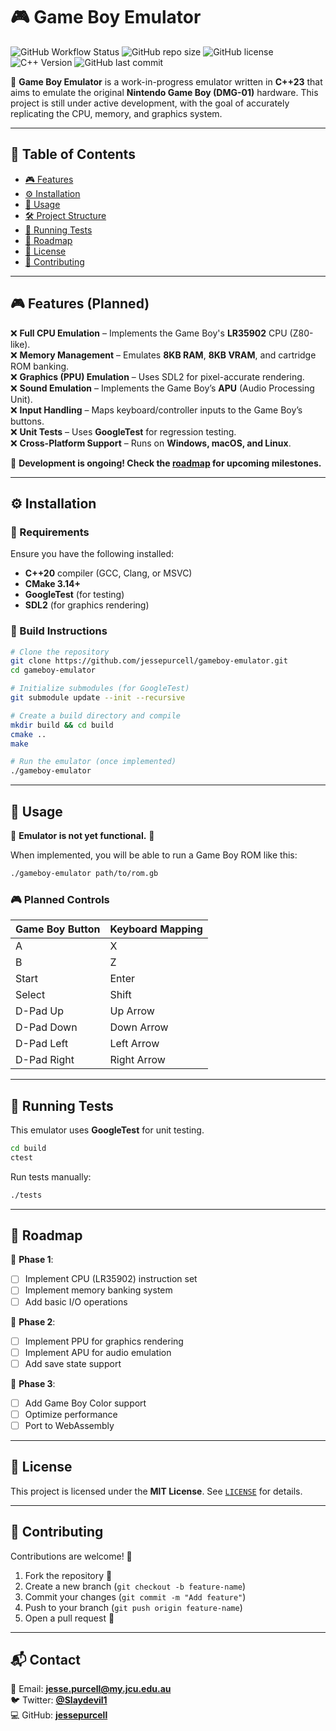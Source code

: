 # 🎮 Game Boy Emulator
![GitHub Workflow Status](https://img.shields.io/github/actions/workflow/status/jessepurcell/gameboy-emulator/ci.yml?branch=main)
![GitHub repo size](https://img.shields.io/github/repo-size/jessepurcell/gameboy-emulator)
![GitHub license](https://img.shields.io/github/license/jessepurcell/gameboy-emulator)
![C++ Version](https://img.shields.io/badge/C%2B%2B-23-blue.svg)
![GitHub last commit](https://img.shields.io/github/last-commit/jessepurcell/gameboy-emulator)

🚀 **Game Boy Emulator** is a work-in-progress emulator written in **C++23** that aims to emulate the original **Nintendo Game Boy (DMG-01)** hardware. This project is still under active development, with the goal of accurately replicating the CPU, memory, and graphics system.

---

## 📖 **Table of Contents**
- [🎮 Features](#-features)
- [⚙️ Installation](#️-installation)
- [🚀 Usage](#-usage)
- [🛠️ Project Structure](#️-project-structure)
- [🧪 Running Tests](#-running-tests)
- [📝 Roadmap](#-roadmap)
- [📜 License](#-license)
- [🤝 Contributing](#-contributing)

---

## 🎮 **Features (Planned)**
❌ **Full CPU Emulation** – Implements the Game Boy's **LR35902** CPU (Z80-like).  
❌ **Memory Management** – Emulates **8KB RAM**, **8KB VRAM**, and cartridge ROM banking.  
❌ **Graphics (PPU) Emulation** – Uses SDL2 for pixel-accurate rendering.  
❌ **Sound Emulation** – Implements the Game Boy’s **APU** (Audio Processing Unit).  
❌ **Input Handling** – Maps keyboard/controller inputs to the Game Boy’s buttons.  
❌ **Unit Tests** – Uses **GoogleTest** for regression testing.  
❌ **Cross-Platform Support** – Runs on **Windows, macOS, and Linux**.  

🚧 **Development is ongoing! Check the [roadmap](#-roadmap) for upcoming milestones.**  

---

## ⚙️ **Installation**
### **🔹 Requirements**
Ensure you have the following installed:
- **C++20** compiler (GCC, Clang, or MSVC)
- **CMake 3.14+**
- **GoogleTest** (for testing)
- **SDL2** (for graphics rendering)

### **🔹 Build Instructions**
```sh
# Clone the repository
git clone https://github.com/jessepurcell/gameboy-emulator.git
cd gameboy-emulator

# Initialize submodules (for GoogleTest)
git submodule update --init --recursive

# Create a build directory and compile
mkdir build && cd build
cmake ..
make

# Run the emulator (once implemented)
./gameboy-emulator
```

---

## 🚀 **Usage**
🚧 **Emulator is not yet functional.** 🚧  

When implemented, you will be able to run a Game Boy ROM like this:
```sh
./gameboy-emulator path/to/rom.gb
```

### **🎮 Planned Controls**
| Game Boy Button | Keyboard Mapping |
|----------------|-----------------|
| A             | X               |
| B             | Z               |
| Start         | Enter           |
| Select        | Shift           |
| D-Pad Up      | Up Arrow        |
| D-Pad Down    | Down Arrow      |
| D-Pad Left    | Left Arrow      |
| D-Pad Right   | Right Arrow     |

---

## 🧪 **Running Tests**
This emulator uses **GoogleTest** for unit testing.

```sh
cd build
ctest
```

Run tests manually:
```sh
./tests
```

---

## 📝 **Roadmap**
📌 **Phase 1**:  
- [ ] Implement CPU (LR35902) instruction set  
- [ ] Implement memory banking system  
- [ ] Add basic I/O operations  

📌 **Phase 2**:  
- [ ] Implement PPU for graphics rendering  
- [ ] Implement APU for audio emulation  
- [ ] Add save state support  

📌 **Phase 3**:  
- [ ] Add Game Boy Color support  
- [ ] Optimize performance  
- [ ] Port to WebAssembly  

---

## 📜 **License**
This project is licensed under the **MIT License**. See [`LICENSE`](LICENSE) for details.

---

## 🤝 **Contributing**
Contributions are welcome! 🎉  

1. Fork the repository 🍴  
2. Create a new branch (`git checkout -b feature-name`)  
3. Commit your changes (`git commit -m "Add feature"`)  
4. Push to your branch (`git push origin feature-name`)  
5. Open a pull request 📌  

---

## 📬 **Contact**
📧 Email: **jesse.purcell@my.jcu.edu.au**  
🐦 Twitter: **[@Slaydevil1](https://x.com/Slaydevil1)**  
💻 GitHub: **[jessepurcell](https://github.com/jessepurcell)**  
